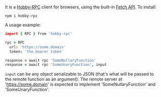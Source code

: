It is a [Hobby-RPC][hobby_rpc] client for browsers, using the built-in [Fetch API][fetch_api]. To install:

```
npm i hobby-rpc
```

A usage example:
```coffeescript
import { RPC } from 'hobby-rpc'

rpc = RPC
  url: 'https://some.domain'
  token: 'the bearer token'

response = await rpc 'SomeNullaryFunction'
response = await rpc 'SomeUnaryFunction', input
```

`input` can be any object serializable to JSON
(that's what will be passed to the remote function as an argument).
The remote server at 'https://some.domain' is expected to implement
'SomeNullaryFunction' and 'SomeUnaryFunction'.

[hobby_rpc]: https://github.com/ch1c0t/hobby-rpc
[fetch_api]: https://developer.mozilla.org/en-US/docs/Web/API/Fetch_API
